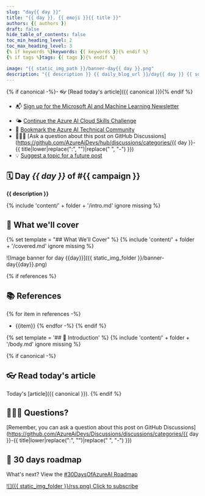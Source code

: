 ```yaml
---
slug: "day{{ day }}"
title: "{{ day }}. {{ emoji }}{{ title }}"
authors: {{ authors }}
draft: false
hide_table_of_contents: false
toc_min_heading_level: 2
toc_max_heading_level: 3
{% if keywords %}keywords: {{ keywords }}{% endif %}
{% if tags %}tags: {{ tags }}{% endif %}

image: "{{ static_img_path }}/banner-day{{ day }}.png"
description: "{{ description }} {{ daily_blog_url }}/day{{ day }} {{ social_tags -}} {% if social_tag %} {{ social_tag }}{% endif %}"
---
```


<head>  

  <link rel="canonical" {% if canonical %}href="{{ canonical }}" {% else %} href="{{ daily_blog_url }}/day{{ day }}" {% endif %} />

</head>

{% if canonical -%}- 👓 [Read today's article]({{ canonical }}){% endif %}
- 📬 [Sign up for the Microsoft AI and Machine Learning Newsletter](https://aka.ms/azure-ai-dev-newsletter)
<!-- - 📰 [Subscribe to the #30DaysOfAzureAI RSS feed]({{ daily_blog_url }}/rss.xml) -->
- 🌤️ [Continue the Azure AI Cloud Skills Challenge](https://aka.ms/30-days-of-azure-ai-challenge)
- 🏫 [Bookmark the Azure AI Technical Community](https://techcommunity.microsoft.com/t5/artificial-intelligence-and/ct-p/AI)
- 🙋🏾‍♂️ [Ask a question about this post on GitHub Discussions](https://github.com/AzureAiDevs/hub/discussions/categories/{{ day }}-{{ title|lower|replace(":", "")|replace(" ", "-") }})
- 💡 [Suggest a topic for a future post](https://github.com/AzureAiDevs/hub/discussions/categories/call-for-content)


## 🗓️ Day _{{ day }}_ of #{{ campaign }}

<!-- README
The following description is also used for the tweet. So it should be action oriented and grab attention 
If you update the description, please update the description: in the frontmatter as well.
-->

**{{ description }}**

<!-- README
The following is the intro to the post. It should be a short teaser for the post.
-->

{% include 'content/' + folder + '/intro.md' ignore missing %}

## 🎯 What we'll cover

<!-- README
The following list is the main points of the post. There should be 3-4 main points.
 -->

{% set template = "## What We'll Cover" %}
{% include 'content/' + folder + '/covered.md' ignore missing %}

<!-- 
- Main point 1
- Main point 2
- Main point 3 
- Main point 4
-->

![Image banner for day {{day}}]({{ static_img_folder }}/banner-day{{day}}.png)

<!-- README
Add or update a list relevant references here. These could be links to other blog posts, Microsoft Learn Module, videos, or other resources.
-->

{% if references %}
## 📚 References

{% for item in references -%}
- {{item}}
{% endfor -%}
{% endif %}

<!-- README
The following is the body of the post. It should be an overview of the post that you are referencing.
See the Learn More section, if you supplied a canonical link, then will be displayed here.
-->

{% set template = '## 🚌 Introduction' %}
{% include 'content/' + folder + '/body.md' ignore missing %}

{% if canonical -%}

## 👓 Read today's article

Today's [article]({{ canonical }}).
{% endif %}

## 🙋🏾‍♂️ Questions?

[Remember, you can ask a question about this post on GitHub Discussions](https://github.com/AzureAiDevs/Discussions/discussions/categories/{{ day }}-{{ title|lower|replace(":", "")|replace(" ", "-") }})

## 📍 30 days roadmap

What's next? View the [#30DaysOfAzureAI Roadmap](/hub/roadmap/30days)

[![]({{ static_img_folder }}/rss.png) Click to subscribe](https://azureaidevs.github.io/hub/2023-aia/rss.xml)
